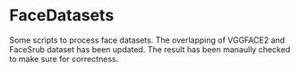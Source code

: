 # FaceDatasets
Some scripts to process face datasets.
The overlapping of VGGFACE2 and FaceSrub dataset has been updated. The result has been manaully checked to make sure for correctness. 
